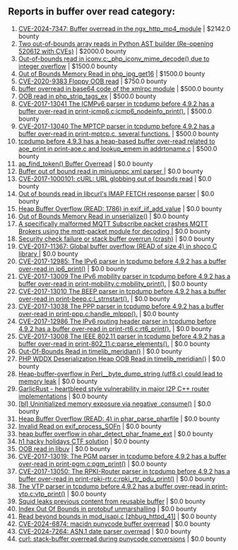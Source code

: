 ## Reports in buffer over read category:
1. [CVE-2024-7347: Buffer overread in the ngx_http_mp4_module](https://hackerone.com/reports/2658447) | $2142.0 bounty
2. [Two out-of-bounds array reads in Python AST builder (Re-opening 520612 with CVEs)](https://hackerone.com/reports/746766) | $2000.0 bounty
3. [Out-of-bounds read in iconv.c:_php_iconv_mime_decode() due to integer overflow](https://hackerone.com/reports/593229) | $1500.0 bounty
4. [Out of Bounds Memory Read in php_jpg_get16](https://hackerone.com/reports/665330) | $1500.0 bounty
5. [CVE-2020-9383 Floppy OOB read](https://hackerone.com/reports/891846) | $750.0 bounty
6. [buffer overread in base64 code of the xmlrpc module](https://hackerone.com/reports/477897) | $500.0 bounty
7. [OOB read in php_strip_tags_ex](https://hackerone.com/reports/778834) | $500.0 bounty
8. [CVE-2017-13041 The ICMPv6 parser in tcpdump before 4.9.2 has a buffer over-read in print-icmp6.c:icmp6_nodeinfo_print().](https://hackerone.com/reports/964583) | $500.0 bounty
9. [CVE-2017-13040 The MPTCP parser in tcpdump before 4.9.2 has a buffer over-read in print-mptcp.c, several functions.](https://hackerone.com/reports/964582) | $500.0 bounty
10. [tcpdump before 4.9.3 has a heap-based buffer over-read related to aoe_print in print-aoe.c and lookup_emem in addrtoname.c](https://hackerone.com/reports/831353) | $500.0 bounty
11. [ap_find_token() Buffer Overread](https://hackerone.com/reports/241610) | $0.0 bounty
12. [Buffer out of bound read in miniupnpc xml parser ](https://hackerone.com/reports/340012) | $0.0 bounty
13. [ CVE-2017-1000101: cURL: URL globbing out of bounds read](https://hackerone.com/reports/255587) | $0.0 bounty
14. [Out of bounds read in libcurl's IMAP FETCH response parser](https://hackerone.com/reports/278231) | $0.0 bounty
15. [Heap Buffer Overflow (READ: 1786) in exif_iif_add_value](https://hackerone.com/reports/344035) | $0.0 bounty
16. [Out of Bounds Memory Read in unserialize()](https://hackerone.com/reports/261336) | $0.0 bounty
17. [A specifically malformed MQTT Subscribe packet crashes MQTT Brokers using the mqtt-packet module for decoding  ](https://hackerone.com/reports/541354) | $0.0 bounty
18. [Security check failure or stack buffer overrun (crash)](https://hackerone.com/reports/481335) | $0.0 bounty
19. [CVE-2017-11367: Global buffer overflow (READ of size 4) in shoco C library ](https://hackerone.com/reports/250581) | $0.0 bounty
20. [CVE-2017-12985: The IPv6 parser in tcpdump before 4.9.2 has a buffer over-read in ip6_print()](https://hackerone.com/reports/268803) | $0.0 bounty
21. [CVE-2017-13009 The IPv6 mobility parser in tcpdump before 4.9.2 has a buffer over-read in print-mobility.c:mobility_print().](https://hackerone.com/reports/268806) | $0.0 bounty
22. [CVE-2017-13010 The BEEP parser in tcpdump before 4.9.2 has a buffer over-read in print-beep.c:l_strnstart().](https://hackerone.com/reports/268807) | $0.0 bounty
23. [CVE-2017-13038 The PPP parser in tcpdump before 4.9.2 has a buffer over-read in print-ppp.c:handle_mlppp().](https://hackerone.com/reports/268808) | $0.0 bounty
24. [CVE-2017-12986 The IPv6 routing header parser in tcpdump before 4.9.2 has a buffer over-read in print-rt6.c:rt6_print().](https://hackerone.com/reports/268804) | $0.0 bounty
25. [CVE-2017-13008 The IEEE 802.11 parser in tcpdump before 4.9.2 has a buffer over-read in print-802_11.c:parse_elements().](https://hackerone.com/reports/268805) | $0.0 bounty
26. [Out-Of-Bounds Read in timelib_meridian()](https://hackerone.com/reports/283644) | $0.0 bounty
27. [PHP WDDX Deserialization Heap OOB Read in timelib_meridian()](https://hackerone.com/reports/248659) | $0.0 bounty
28. [Heap-buffer-overflow in Perl__byte_dump_string (utf8.c) could lead to memory leak](https://hackerone.com/reports/480778) | $0.0 bounty
29. [GarlicRust - heartbleed style vulnerability in major I2P C++ router implementations](https://hackerone.com/reports/295740) | $0.0 bounty
30. [[bl] Uninitialized memory exposure via negative .consume()](https://hackerone.com/reports/966347) | $0.0 bounty
31. [Heap Buffer Overflow (READ: 4) in phar_parse_pharfile](https://hackerone.com/reports/477344) | $0.0 bounty
32. [Invalid Read on exif_process_SOFn](https://hackerone.com/reports/510025) | $0.0 bounty
33. [heap buffer overflow in phar_detect_phar_fname_ext](https://hackerone.com/reports/475499) | $0.0 bounty
34. [h1 hacky holidays CTF solution](https://hackerone.com/reports/1065517) | $0.0 bounty
35. [OOB read in libuv](https://hackerone.com/reports/1209681) | $0.0 bounty
36. [CVE-2017-13019:  The PGM parser in tcpdump before 4.9.2 has a buffer over-read in print-pgm.c:pgm_print()](https://hackerone.com/reports/802896) | $0.0 bounty
37. [CVE-2017-13050: The RPKI-Router parser in tcpdump before 4.9.2 has a buffer over-read in print-rpki-rtr.c:rpki_rtr_pdu_print()](https://hackerone.com/reports/802863) | $0.0 bounty
38. [ The VTP parser in tcpdump before 4.9.2 has a buffer over-read in print-vtp.c:vtp_print()](https://hackerone.com/reports/802846) | $0.0 bounty
39. [Squid leaks previous content from reusable buffer](https://hackerone.com/reports/824163) | $0.0 bounty
40. [Index Out Of Bounds in protobuf unmarshalling](https://hackerone.com/reports/1073363) | $0.0 bounty
41. [Read beyond bounds in mod_isapi.c [zhbug_httpd_41]](https://hackerone.com/reports/1595296) | $0.0 bounty
42. [CVE-2024-6874: macidn punycode buffer overread](https://hackerone.com/reports/2604391) | $0.0 bounty
43. [CVE-2024-7264: ASN.1 date parser overread](https://hackerone.com/reports/2629968) | $0.0 bounty
44. [curl: stack-buffer overread during punycode conversions](https://hackerone.com/reports/2621062) | $0.0 bounty